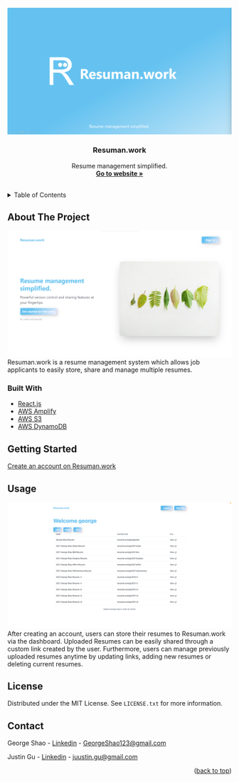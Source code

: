 <div id="top"></div>

<!-- PROJECT LOGO -->
<br />
<div align="center">
  <a href="./src/assets">
    <img src="https://raw.githubusercontent.com/GeorgeShao/resuman.work/main/src/assets/bigpicture.png" alt="Logo">
  </a>

<h3 align="center">Resuman.work</h3>

  <p align="center">
    Resume management simplified.
    <br />
    <a href="https://www.resuman.work/"><strong>Go to website »</strong></a>
    <br />
    <br />
  </p>
</div>

<!-- TABLE OF CONTENTS -->
<details>
  <summary>Table of Contents</summary>
  <ol>
    <li>
      <a href="#about-the-project">About The Project</a>
      <ul>
        <li><a href="#built-with">Built With</a></li>
      </ul>
    </li>
    <li>
      <a href="#getting-started">Getting Started</a>
    </li>
    <li><a href="#usage">Usage</a></li>
    <li><a href="#license">License</a></li>
    <li><a href="#contact">Contact</a></li>
  </ol>
</details>

<!-- ABOUT THE PROJECT -->

## About The Project
<a href="./src/assets">
    <img src="https://raw.githubusercontent.com/GeorgeShao/resuman.work/main/src/assets/screenshot.png" alt="Screenshot">
  </a>
<br>
Resuman.work is a resume management system which allows job applicants to easily store, share and manage multiple resumes.

<br/>

### Built With

- [React.js](https://reactjs.org/)
- [AWS Amplify](https://aws.amazon.com/amplify/)
- [AWS S3](https://aws.amazon.com/s3/)
- [AWS DynamoDB](https://aws.amazon.com/dynamodb/)



<!-- GETTING STARTED -->

## Getting Started

<a href= https://www.resuman.work/dashboard>Create an account on Resuman.work</a>

<!-- USAGE EXAMPLES -->


## Usage
 <a href="./src/assets">
    <img src="https://raw.githubusercontent.com/GeorgeShao/resuman.work/main/src/assets/usage.png" alt="Logo">
  </a>
  <br>
After creating an account, users can store their resumes to Resuman.work via the dashboard. Uploaded Resumes can be easily shared through a custom link created by the user. Furthermore, users can manage previously uploaded resumes anytime by updating links, adding new resumes or deleting current resumes.

</br>



<!-- LICENSE -->

## License

Distributed under the MIT License. See `LICENSE.txt` for more information.



<!-- CONTACT -->

## Contact

George Shao - [Linkedin](https://www.linkedin.com/in/georgeshao/) - GeorgeShao123@gmail.com

Justin Gu - [Linkedin](https://www.linkedin.com/in/j-gu/) - juustin.gu@gmail.com

<p align="right">(<a href="#top">back to top</a>)</p>

<!-- MARKDOWN LINKS & IMAGES -->
<!-- https://www.markdownguide.org/basic-syntax/#reference-style-links -->

[contributors-shield]: https://img.shields.io/github/contributors/github_username/repo_name.svg?style=for-the-badge
[contributors-url]: https://github.com/github_username/repo_name/graphs/contributors
[forks-shield]: https://img.shields.io/github/forks/github_username/repo_name.svg?style=for-the-badge
[forks-url]: https://github.com/github_username/repo_name/network/members
[stars-shield]: https://img.shields.io/github/stars/github_username/repo_name.svg?style=for-the-badge
[stars-url]: https://github.com/github_username/repo_name/stargazers
[issues-shield]: https://img.shields.io/github/issues/github_username/repo_name.svg?style=for-the-badge
[issues-url]: https://github.com/github_username/repo_name/issues
[license-shield]: https://img.shields.io/github/license/github_username/repo_name.svg?style=for-the-badge
[license-url]: https://github.com/github_username/repo_name/blob/master/LICENSE.txt
[linkedin-shield]: https://img.shields.io/badge/-LinkedIn-black.svg?style=for-the-badge&logo=linkedin&colorB=555
[linkedin-url]: https://linkedin.com/in/linkedin_username
[product-screenshot]: images/screenshot.png
